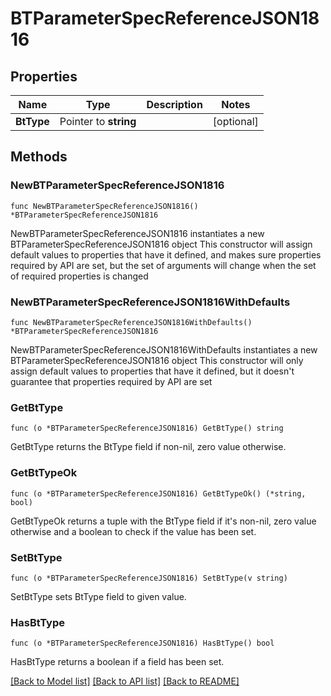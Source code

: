 # BTParameterSpecReferenceJSON1816

## Properties

Name | Type | Description | Notes
------------ | ------------- | ------------- | -------------
**BtType** | Pointer to **string** |  | [optional] 

## Methods

### NewBTParameterSpecReferenceJSON1816

`func NewBTParameterSpecReferenceJSON1816() *BTParameterSpecReferenceJSON1816`

NewBTParameterSpecReferenceJSON1816 instantiates a new BTParameterSpecReferenceJSON1816 object
This constructor will assign default values to properties that have it defined,
and makes sure properties required by API are set, but the set of arguments
will change when the set of required properties is changed

### NewBTParameterSpecReferenceJSON1816WithDefaults

`func NewBTParameterSpecReferenceJSON1816WithDefaults() *BTParameterSpecReferenceJSON1816`

NewBTParameterSpecReferenceJSON1816WithDefaults instantiates a new BTParameterSpecReferenceJSON1816 object
This constructor will only assign default values to properties that have it defined,
but it doesn't guarantee that properties required by API are set

### GetBtType

`func (o *BTParameterSpecReferenceJSON1816) GetBtType() string`

GetBtType returns the BtType field if non-nil, zero value otherwise.

### GetBtTypeOk

`func (o *BTParameterSpecReferenceJSON1816) GetBtTypeOk() (*string, bool)`

GetBtTypeOk returns a tuple with the BtType field if it's non-nil, zero value otherwise
and a boolean to check if the value has been set.

### SetBtType

`func (o *BTParameterSpecReferenceJSON1816) SetBtType(v string)`

SetBtType sets BtType field to given value.

### HasBtType

`func (o *BTParameterSpecReferenceJSON1816) HasBtType() bool`

HasBtType returns a boolean if a field has been set.


[[Back to Model list]](../README.md#documentation-for-models) [[Back to API list]](../README.md#documentation-for-api-endpoints) [[Back to README]](../README.md)


